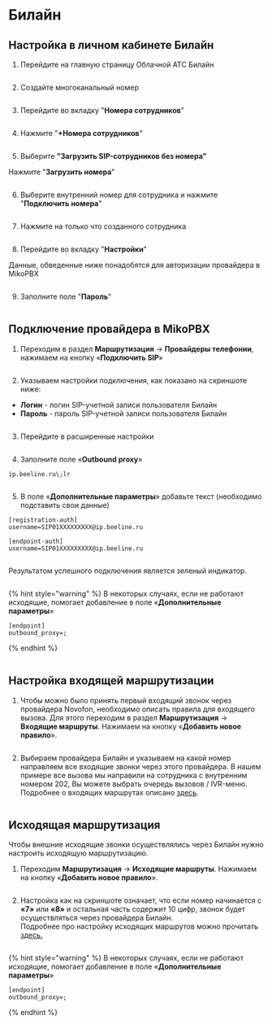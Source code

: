 # Билайн

## Настройка в личном кабинете Билайн <a href="#nastrojka_v_lichnom_kabinete_zadarma_novofon" id="nastrojka_v_lichnom_kabinete_zadarma_novofon"></a>

1. Перейдите на главную страницу Облачной АТС Билайн

<figure><img src="../../.gitbook/assets/1 (31).png" alt=""><figcaption></figcaption></figure>

2. Создайте многоканальный номер

<figure><img src="../../.gitbook/assets/3 (33).png" alt=""><figcaption></figcaption></figure>

3. Перейдите во вкладку "**Номера сотрудников**"

<figure><img src="../../.gitbook/assets/4 (13).png" alt=""><figcaption></figcaption></figure>

4. Нажмите "**+Номера сотрудников**"

<figure><img src="../../.gitbook/assets/5 (19).png" alt=""><figcaption></figcaption></figure>

5. Выберите **"Загрузить SIP-сотрудников без номера"**&#x20;

Нажмите "**Загрузить номера**"&#x20;

<figure><img src="../../.gitbook/assets/6 (23).png" alt=""><figcaption></figcaption></figure>

6. Выберите внутренний номер для сотрудника и нажмите "**Подключить номера**"

<figure><img src="../../.gitbook/assets/7 (2).png" alt=""><figcaption></figcaption></figure>

7. Нажмите на только что созданного сотрудника&#x20;

<figure><img src="../../.gitbook/assets/8 (1).png" alt=""><figcaption></figcaption></figure>

8. Перейдите во вкладку "**Настройки**"

Данные, обведенные ниже понадобятся для авторизации провайдера в MikoPBX

<figure><img src="../../.gitbook/assets/9 (17).png" alt=""><figcaption></figcaption></figure>

9. Заполните поле "**Пароль**"

<figure><img src="../../.gitbook/assets/10 (1).png" alt=""><figcaption></figcaption></figure>

## Подключение провайдера в MikoPBX <a href="#podkljuchenie_provajdera_v_mikopbx" id="podkljuchenie_provajdera_v_mikopbx"></a>

1. Переходим в раздел **Маршрутизация** → **Провайдеры телефонии**, нажимаем на кнопку «**Подключить SIP**»

<figure><img src="../../.gitbook/assets/11 (17).png" alt=""><figcaption></figcaption></figure>

2. Указываем настройки подключения, как показано на скриншоте ниже:

* **Логин** - логин SIP-учетной записи пользователя Билайн
* **Пароль** - пароль SIP-учетной записи пользователя Билайн

<figure><img src="../../.gitbook/assets/12 (13).png" alt=""><figcaption></figcaption></figure>

3. Перейдите в расширенные настройки

<figure><img src="../../.gitbook/assets/13 (4).png" alt=""><figcaption></figcaption></figure>

4. Заполните поле «**Outbound proxy**»

```
ip.beeline.ru\;lr
```

<figure><img src="../../.gitbook/assets/14 (7).png" alt=""><figcaption></figcaption></figure>

5. В поле «**Дополнительные параметры**» добавьте текст (необходимо подставить свои данные)

```
[registration-auth]
username=SIP01XXXXXXXXX@ip.beeline.ru

[endpoint-auth]
username=SIP01XXXXXXXXX@ip.beeline.ru
```

<figure><img src="../../.gitbook/assets/17 (1).png" alt=""><figcaption></figcaption></figure>

Результатом успешного подключения является зеленый индикатор.

<figure><img src="../../.gitbook/assets/18 (2).png" alt=""><figcaption></figcaption></figure>

{% hint style="warning" %}
В некоторых случаях, если не работают исходящие, помогает добавление в поле «**Дополнительные параметры**»

```
[endpoint]
outbound_proxy=;
```
{% endhint %}

<figure><img src="../../.gitbook/assets/24 (3).png" alt=""><figcaption></figcaption></figure>

## Настройка входящей маршрутизации <a href="#nastrojka_vxodjaschej_marshrutizacii" id="nastrojka_vxodjaschej_marshrutizacii"></a>

1. Чтобы можно было принять первый входящий звонок через провайдера Novofon, необходимо описать правила для входящего вызова. Для этого переходим в раздел **Маршрутизация** → **Входящие маршруты**. Нажимаем на кнопку «**Добавить новое правило**».

<figure><img src="../../.gitbook/assets/19 (2).png" alt=""><figcaption></figcaption></figure>

2. Выбираем провайдера Билайн и указываем на какой номер направляем все входящие звонки через этого провайдера. В нашем примере все вызова мы направили на сотрудника с внутренним номером 202, Вы можете выбрать очередь вызовов / IVR-меню. Подробнее о входящих маршрутах описано [здесь](../../manual/routing/incoming-routes.md).

<figure><img src="../../.gitbook/assets/20.png" alt=""><figcaption></figcaption></figure>

## Исходящая маршрутизация <a href="#isxodjaschaja_marshrutizacija" id="isxodjaschaja_marshrutizacija"></a>

Чтобы внешние исходящие звонки осуществлялись через Билайн нужно настроить исходящую маршрутизацию.

1. Переходим **Маршрутизация** → **Исходящие маршруты**. Нажимаем на кнопку «**Добавить новое правило**».

<figure><img src="../../.gitbook/assets/21 (4).png" alt=""><figcaption></figcaption></figure>

2. Настройка как на скриншоте означает, что если номер начинается с **«7»** или **«8»** и остальная часть содержит 10 цифр, звонок будет осуществляться через провайдера Билайн.\
   Подробнее про настройку исходящих маршрутов можно прочитать [здесь.](../../manual/routing/outbound-routes.md)

<figure><img src="../../.gitbook/assets/22 (3).png" alt=""><figcaption></figcaption></figure>

{% hint style="warning" %}
В некоторых случаях, если не работают исходящие, помогает добавление в поле «**Дополнительные параметры**»

```
[endpoint]
outbound_proxy=;
```
{% endhint %}
